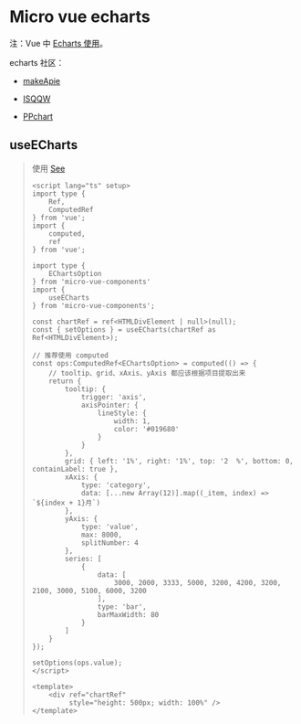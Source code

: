 # Micro vue echarts

注：Vue 中  [Echarts 使用](https://echarts.apache.org/)。

echarts 社区：

- [makeApie](https://www.makeapie.cn/echarts/)

- [ISQQW](https://www.isqqw.com/)

- [PPchart](https://ppchart.com/)

## useECharts

>
> 使用 [See](https://github.com/Not-have/micro-tools/blob/develop/packages-vue/stories/demo-echarts/index.vue)
>
> ```vue
> <script lang="ts" setup>
> import type {
>     Ref,
>     ComputedRef
> } from 'vue';
> import {
>     computed,
>     ref
> } from 'vue';
>
> import type {
>     EChartsOption
> } from 'micro-vue-components'
> import { 
>     useECharts
> } from 'micro-vue-components';
>
> const chartRef = ref<HTMLDivElement | null>(null);
> const { setOptions } = useECharts(chartRef as Ref<HTMLDivElement>);
>
> // 推荐使用 computed
> const ops:ComputedRef<EChartsOption> = computed(() => {
>     // tooltip、grid、xAxis、yAxis 都应该根据项目提取出来
>     return {
>         tooltip: {
>             trigger: 'axis',
>             axisPointer: {
>                 lineStyle: {
>                     width: 1,
>                     color: '#019680'
>                 }
>             }
>         },
>         grid: { left: '1%', right: '1%', top: '2  %', bottom: 0, containLabel: true },
>         xAxis: {
>             type: 'category',
>             data: [...new Array(12)].map((_item, index) => `${index + 1}月`)
>         },
>         yAxis: {
>             type: 'value',
>             max: 8000,
>             splitNumber: 4
>         },
>         series: [
>             {
>                 data: [
>                     3000, 2000, 3333, 5000, 3200, 4200, 3200, 2100, 3000, 5100, 6000, 3200
>                 ],
>                 type: 'bar',
>                 barMaxWidth: 80
>             }
>         ]
>     }
> });
>
> setOptions(ops.value);
> </script>
>
> <template>
>     <div ref="chartRef"
>          style="height: 500px; width: 100%" />
> </template>
>```
>